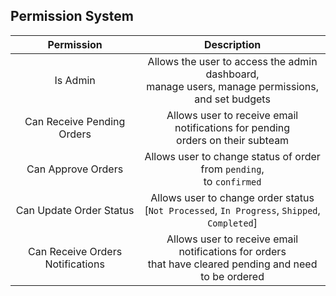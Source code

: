 Permission System
----
|Permission|Description|
|:-----:|:---------:|
|Is Admin|Allows the user to access the admin dashboard,<br>manage users, manage permissions, <br>and set budgets|
|Can Receive Pending Orders|Allows user to receive email notifications for pending<br>orders on their subteam|
|Can Approve Orders|Allows user to change status of order from `pending`,<br>to `confirmed`|
|Can Update Order Status|Allows user to change order status <br>[`Not Processed`, `In Progress`, `Shipped`, `Completed`]|
|Can Receive Orders Notifications|Allows user to receive email notifications for orders<br>that have cleared pending and need to be ordered|
